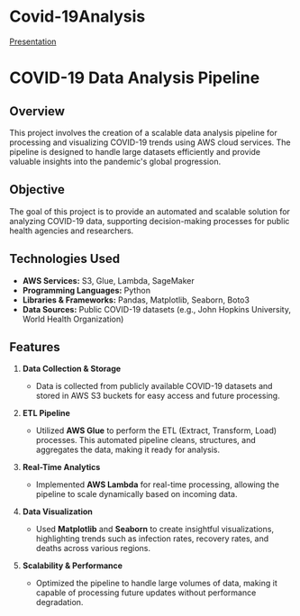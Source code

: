 # Covid-19Analysis

[Presentation](https://youtu.be/CPEK-1heh3A)
# COVID-19 Data Analysis Pipeline

## Overview
This project involves the creation of a scalable data analysis pipeline for processing and visualizing COVID-19 trends using AWS cloud services. The pipeline is designed to handle large datasets efficiently and provide valuable insights into the pandemic's global progression.

## Objective
The goal of this project is to provide an automated and scalable solution for analyzing COVID-19 data, supporting decision-making processes for public health agencies and researchers.

## Technologies Used
- **AWS Services:** S3, Glue, Lambda, SageMaker
- **Programming Languages:** Python
- **Libraries & Frameworks:** Pandas, Matplotlib, Seaborn, Boto3
- **Data Sources:** Public COVID-19 datasets (e.g., John Hopkins University, World Health Organization)

## Features
1. **Data Collection & Storage**  
   - Data is collected from publicly available COVID-19 datasets and stored in AWS S3 buckets for easy access and future processing.

2. **ETL Pipeline**  
   - Utilized **AWS Glue** to perform the ETL (Extract, Transform, Load) processes. This automated pipeline cleans, structures, and aggregates the data, making it ready for analysis.

3. **Real-Time Analytics**  
   - Implemented **AWS Lambda** for real-time processing, allowing the pipeline to scale dynamically based on incoming data.

4. **Data Visualization**  
   - Used **Matplotlib** and **Seaborn** to create insightful visualizations, highlighting trends such as infection rates, recovery rates, and deaths across various regions.

5. **Scalability & Performance**  
   - Optimized the pipeline to handle large volumes of data, making it capable of processing future updates without performance degradation.

